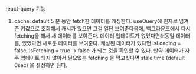 react-query 기능

1. cache: default 5 분 동안 fetch한 데이터를 캐싱한다. useQuery에 인자로 넘겨준 키값으로 조회해서 캐시가 있으면 그걸 일단 보여준다음에, 백그라운드에서 다시 fetching을 해서 새 데이터를 보여준다. 데이터 업데이트가 없었다면터동일 데이터를, 있었다면 새로운 데이터를 보여준다. 캐싱된 데이터가 있다면 isLoading = false, isFetching = true -> false 가 되는 것을 확인할 수 있다. 만약 데이터가 자주 업데이트 되지 않아서 필요없는 fetching 을 막고싶다면 stale time (default 0sec) 을 설정하면 된다.
